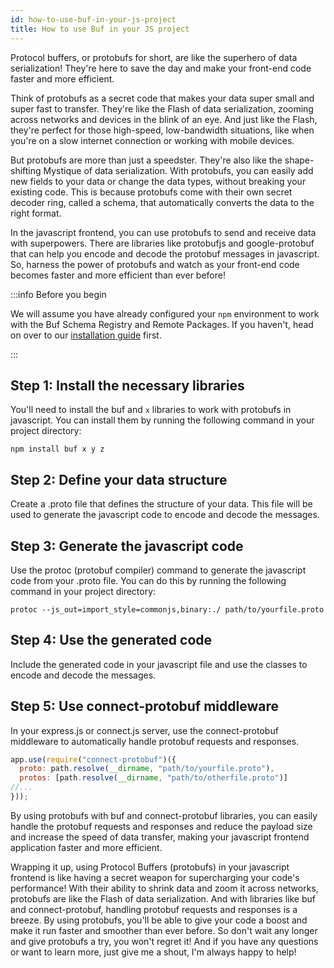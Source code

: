 ```yaml
---
id: how-to-use-buf-in-your-js-project
title: How to use Buf in your JS project
---
```




[//]: #TODO (Open with a warm welcome)

Protocol buffers, or protobufs for short, are like the superhero of data serialization! They're here to save the day and
make your front-end code faster and more efficient.

Think of protobufs as a secret code that makes your data super small and super fast to transfer. They're like the Flash
of data serialization, zooming across networks and devices in the blink of an eye. And just like the Flash, they're
perfect for those high-speed, low-bandwidth situations, like when you're on a slow internet connection or working with
mobile devices.

But protobufs are more than just a speedster. They're also like the shape-shifting Mystique of data serialization. With
protobufs, you can easily add new fields to your data or change the data types, without breaking your existing code.
This is because protobufs come with their own secret decoder ring, called a schema, that automatically converts the data
to the right format.

In the javascript frontend, you can use protobufs to send and receive data with superpowers. There are libraries like
protobufjs and google-protobuf that can help you encode and decode the protobuf messages in javascript. So, harness the
power of protobufs and watch as your front-end code becomes faster and more efficient than ever before!

:::info Before you begin

We will assume you have already configured your `npm` environment to work with the Buf Schema Registry and Remote
Packages. If you haven't, head on over to our [installation guide](/bsr/remote-packages/reference/npm) first.

:::

## Step 1: Install the necessary libraries

You'll need to install the buf and `x` libraries to work with protobufs in javascript. You can install them
by running the following command in your project directory:

```termial
npm install buf x y z
```

## Step 2: Define your data structure

Create a .proto file that defines the structure of your data. This file will be used to generate the javascript code to
encode and decode the messages.

[//]: #QUESTION (how is this different from https://connect.build/docs/web/getting-started??)

## Step 3: Generate the javascript code

Use the protoc (protobuf compiler) command to generate the javascript code from your .proto file. You can do this by
running the following command in your project directory:

```terminal
protoc --js_out=import_style=commonjs,binary:./ path/to/yourfile.proto
```

## Step 4: Use the generated code

Include the generated code in your javascript file and use the classes to encode and decode the messages.

## Step 5: Use connect-protobuf middleware

In your express.js or connect.js server, use the connect-protobuf middleware to automatically handle protobuf requests
and responses.

```js
app.use(require("connect-protobuf")({
  proto: path.resolve(__dirname, "path/to/yourfile.proto"),
  protos: [path.resolve(__dirname, "path/to/otherfile.proto")]
//...
}));
```

[//]: #TODO (include an invitation to return)

By using protobufs with buf and connect-protobuf libraries, you can easily handle the protobuf requests and responses
and reduce the payload size and increase the speed of data transfer, making your javascript frontend application faster
and more efficient.

Wrapping it up, using Protocol Buffers (protobufs) in your javascript frontend is like having a secret weapon for
supercharging your code's performance! With their ability to shrink data and zoom it across networks, protobufs are like
the Flash of data serialization. And with libraries like buf and connect-protobuf, handling protobuf requests and
responses is a breeze. By using protobufs, you'll be able to give your code a boost and make it run faster and smoother
than ever before. So don't wait any longer and give protobufs a try, you won't regret it! And if you have any questions
or want to learn more, just give me a shout, I'm always happy to help!